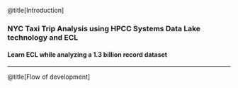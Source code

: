 @title[Introduction]

### NYC Taxi Trip Analysis using HPCC Systems Data Lake technology and ECL

#### Learn ECL while analyzing a 1.3 billion record dataset


---

@title[Flow of development]
